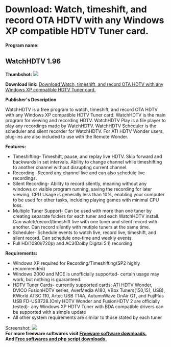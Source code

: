 # Download: Watch, timeshift, and record OTA HDTV with any Windows XP compatible HDTV Tuner card.

**Program name:**

## WatchHDTV 1.96

  
**Thumbshot:** ![](http://www.freewarefiles.com/screenshot/watchhdtv_md.gif)   
  
**Download link:** [Download Watch, timeshift, and record OTA HDTV with any Windows XP compatible HDTV Tuner card.](http://freesoftwares.boysofts.com/WatchHDTV_program_23231.html)  
  


**Publisher's Description**  
  


WatchHDTV is a free program to watch, timeshift, and record OTA HDTV with any Windows XP compatible HDTV Tuner card. WatchHDTV is the main program for viewing and recording HDTV. WatchHDTV Play is a file player to play any recordings made by WatchHDTV. WatchHDTV Scheduler is the scheduler and silent recorder for WatchHDTV. For ATI HDTV Wonder users, plug-ins are also included to use with the Remote Wonder. 

**Features:**

  * Timeshifting- Timeshift, pause, and replay live HDTV. Skip forward and backwards in set intervals. Ability to change channel while timeshifting to another channel without disrupting current channel. 
  * Recording- Record any channel live and can also schedule live recordings. 
  * Silent Recording- Ability to record silently, meaning without any windows or visible program running, saving the recording for later viewing. CPU Usage is generally less than 10%, enabling your computer to be used for other tasks, including playing games with minimal CPU loss. 
  * Multiple Tuner Support- Can be used with more than one tuner by creating separate folders for each tuner and each WatchHDTV install. Can watch/record/timeshift live with one tuner and silent record with another. Can record silently with mutiple tuners at the same time. 
  * Scheduler- Schedule events to watch live, record live, timeshift, and silent record. Can schedule one-time and weekly events. 
  * Full HD(1080i/720p) and AC3(Dolby Digital 5.1) recording 

**Requirements:**

  * Windows XP required for Recording/Timeshifting(SP2 highly recommended) 
  * Windows 2000 and MCE is unofficially supported- certain usage may work, but nothing is guaranteed. 
  * HDTV Tuner Cards- currently supported cards: ATI HDTV Wonder, DVICO FusionHDTV series, AverMedia A180, VBox Tuners(150,151, USB), KWorld ATSC 110, Artec USB T14A, AutumnWave OnAir GT, and FujiPlus USB FD-USB728.(Only HDTV Wonder and FusionHDTV 2 are officially tested)- any Windows XP HDTV Tuner with BDA compatible drivers can be supported with a simple update 
  * All other system requirements are similar to those stated by each tuner 

  
  
Screenshot: ![](http://www.freewarefiles.com/screenshot/watchhdtv.gif)   
**For more freeware softwares visit [Freeware software downloads.](http://freesoftwares.boysofts.com/)**   
**And [Free softwares and php script downloads.](http://www.boysofts.com/)**
